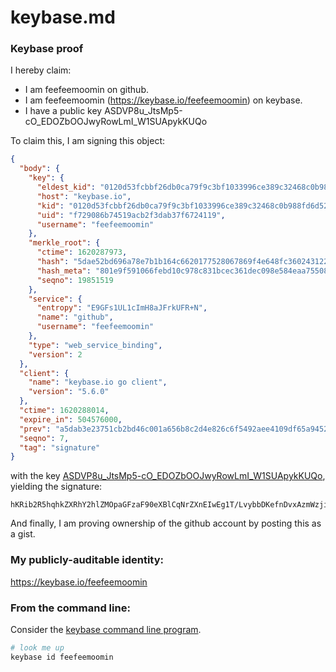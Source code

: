 # keybase.md
### Keybase proof

I hereby claim:

  * I am feefeemoomin on github.
  * I am feefeemoomin (https://keybase.io/feefeemoomin) on keybase.
  * I have a public key ASDVP8u_JtsMp5-cO_EDOZbOOJwyRowLmI_W1SUApykKUQo

To claim this, I am signing this object:

```json
{
  "body": {
    "key": {
      "eldest_kid": "0120d53fcbbf26db0ca79f9c3bf1033996ce389c32468c0b988fd6d52500a7290a510a",
      "host": "keybase.io",
      "kid": "0120d53fcbbf26db0ca79f9c3bf1033996ce389c32468c0b988fd6d52500a7290a510a",
      "uid": "f729086b74519acb2f3dab37f6724119",
      "username": "feefeemoomin"
    },
    "merkle_root": {
      "ctime": 1620287973,
      "hash": "5dae52bd696a78e7b1b164c6620177528067869f4e648fc3602431227e958c0c3f22a84c97732fb4a02cc02c7157a113aee860592dd2f2aa15ce1fbb51c51dd7",
      "hash_meta": "801e9f591066febd10c978c831bcec361dec098e584eaa7550823d9ed8a795a2",
      "seqno": 19851519
    },
    "service": {
      "entropy": "E9GFs1UL1cImH8aJFrkUFR+N",
      "name": "github",
      "username": "feefeemoomin"
    },
    "type": "web_service_binding",
    "version": 2
  },
  "client": {
    "name": "keybase.io go client",
    "version": "5.6.0"
  },
  "ctime": 1620288014,
  "expire_in": 504576000,
  "prev": "a5dab3e23751cb2bd46c001a656b8c2d4e826c6f5492aee4109df65a9452a526",
  "seqno": 7,
  "tag": "signature"
}
```

with the key [ASDVP8u_JtsMp5-cO_EDOZbOOJwyRowLmI_W1SUApykKUQo](https://keybase.io/feefeemoomin), yielding the signature:

```
hKRib2R5hqhkZXRhY2hlZMOpaGFzaF90eXBlCqNrZXnEIwEg1T/LvybbDKefnDvxAzmWzjicMkaMC5iP1tUlAKcpClEKp3BheWxvYWTESpcCB8Qgpdqz4jdRyyvUbAAaZWuMLU6CbG9Ukq7kEJ32WpRSpSbEIONuUD3J344XTVDQHu+pofJPOIvr39hf/BaaVqWci3cHAgHCo3NpZ8RAhUMLYRot5+412a5u2FitNs0siSZQZbdokJijwo6+kVa8UlW/SO1lccJaTp/+RCuXwQ+FpH2hZESomSq3i65BAqhzaWdfdHlwZSCkaGFzaIKkdHlwZQildmFsdWXEIOfraRYE644YGGnC/ky9s7juLI7Q/R24Gm9JpdxAGDQ2o3RhZ80CAqd2ZXJzaW9uAQ==

```

And finally, I am proving ownership of the github account by posting this as a gist.

### My publicly-auditable identity:

https://keybase.io/feefeemoomin

### From the command line:

Consider the [keybase command line program](https://keybase.io/download).

```bash
# look me up
keybase id feefeemoomin
```
